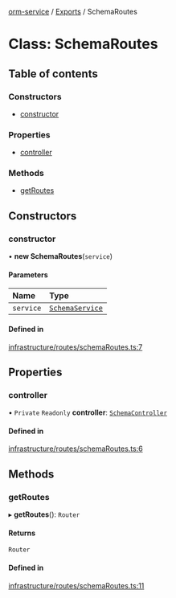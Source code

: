 [orm-service](../README.md) / [Exports](../modules.md) / SchemaRoutes

# Class: SchemaRoutes

## Table of contents

### Constructors

- [constructor](SchemaRoutes.md#constructor)

### Properties

- [controller](SchemaRoutes.md#controller)

### Methods

- [getRoutes](SchemaRoutes.md#getroutes)

## Constructors

### constructor

• **new SchemaRoutes**(`service`)

#### Parameters

| Name | Type |
| :------ | :------ |
| `service` | [`SchemaService`](SchemaService.md) |

#### Defined in

[infrastructure/routes/schemaRoutes.ts:7](https://github.com/FlavioLionelRita/lambdaorm-svc/blob/7a2e3ba/src/lib/infrastructure/routes/schemaRoutes.ts#L7)

## Properties

### controller

• `Private` `Readonly` **controller**: [`SchemaController`](SchemaController.md)

#### Defined in

[infrastructure/routes/schemaRoutes.ts:6](https://github.com/FlavioLionelRita/lambdaorm-svc/blob/7a2e3ba/src/lib/infrastructure/routes/schemaRoutes.ts#L6)

## Methods

### getRoutes

▸ **getRoutes**(): `Router`

#### Returns

`Router`

#### Defined in

[infrastructure/routes/schemaRoutes.ts:11](https://github.com/FlavioLionelRita/lambdaorm-svc/blob/7a2e3ba/src/lib/infrastructure/routes/schemaRoutes.ts#L11)
